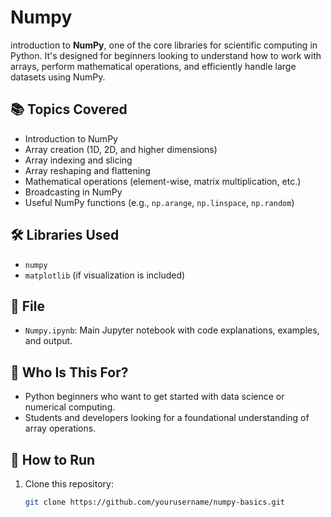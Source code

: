 # Numpy
 introduction to **NumPy**, one of the core libraries for scientific computing in Python. It's designed for beginners looking to understand how to work with arrays, perform mathematical operations, and efficiently handle large datasets using NumPy.

## 📚 Topics Covered

- Introduction to NumPy
- Array creation (1D, 2D, and higher dimensions)
- Array indexing and slicing
- Array reshaping and flattening
- Mathematical operations (element-wise, matrix multiplication, etc.)
- Broadcasting in NumPy
- Useful NumPy functions (e.g., `np.arange`, `np.linspace`, `np.random`)

## 🛠️ Libraries Used

- `numpy`
- `matplotlib` (if visualization is included)

## 📁 File

- `Numpy.ipynb`: Main Jupyter notebook with code explanations, examples, and output.

## 🎯 Who Is This For?

- Python beginners who want to get started with data science or numerical computing.
- Students and developers looking for a foundational understanding of array operations.

## 🚀 How to Run

1. Clone this repository:
   ```bash
   git clone https://github.com/yourusername/numpy-basics.git
